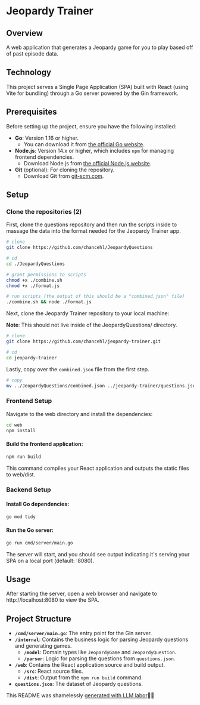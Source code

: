 # Jeopardy Trainer

## Overview

A web application that generates a Jeopardy game for you to play based off of past episode data.

## Technology

This project serves a Single Page Application (SPA) built with React (using Vite for bundling) through a Go server powered by the Gin framework.

## Prerequisites

Before setting up the project, ensure you have the following installed:

- **Go**: Version 1.16 or higher.
  - You can download it from [the official Go website](https://golang.org/dl/).
- **Node.js**: Version 14.x or higher, which includes `npm` for managing frontend dependencies.
  - Download Node.js from [the official Node.js website](https://nodejs.org/).
- **Git** (optional): For cloning the repository.
  - Download Git from [git-scm.com](https://git-scm.com/).

## Setup

### Clone the repositories (2)

First, clone the questions repository and then run the scripts inside to massage the data into the format needed for the Jeopardy Trainer app.

```bash
# clone
git clone https://github.com/chancehl/JeopardyQuestions

# cd
cd ./JeopardyQuestions

# grant permissions to scripts
chmod +x ./combine.sh
chmod +x ./format.js

# run scripts (the output of this should be a "combined.json" file)
./combine.sh && node ./format.js
```

Next, clone the Jeopardy Trainer repository to your local machine:

**Note**: This should not live inside of the JeopardyQuestions/ directory.

```bash
# clone
git clone https://github.com/chancehl/jeopardy-trainer.git

# cd
cd jeopardy-trainer
```

Lastly, copy over the `combined.json` file from the first step.

```bash
# copy
mv ../JeopardyQuestions/combined.json ../jeopardy-trainer/questions.json
```

### Frontend Setup

Navigate to the web directory and install the dependencies:

```bash
cd web
npm install
```

#### Build the frontend application:

```bash
npm run build
```

This command compiles your React application and outputs the static files to web/dist.

### Backend Setup

#### Install Go dependencies:

```bash
go mod tidy
```

#### Run the Go server:

```bash
go run cmd/server/main.go
```

The server will start, and you should see output indicating it's serving your SPA on a local port (default: :8080).

## Usage

After starting the server, open a web browser and navigate to http://localhost:8080 to view the SPA.

## Project Structure

- **`/cmd/server/main.go`**: The entry point for the Gin server.
- **`/internal`**: Contains the business logic for parsing Jeopardy questions and generating games.
  - **`/model`**: Domain types like `JeopardyGame` and `JeopardyQuestion`.
  - **`/parser`**: Logic for parsing the questions from `questions.json`.
- **`/web`**: Contains the React application source and build output.
  - **`/src`**: React source files.
  - **`/dist`**: Output from the `npm run build` command.
- **`questions.json`**: The dataset of Jeopardy questions.

This README was shamelessly [generated with LLM labor](https://github.com/chancehl/gpt-readme)💪🤖
